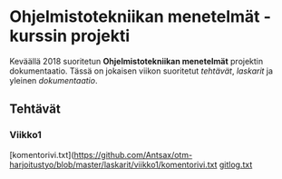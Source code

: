 # Ohjelmistotekniikan menetelmät -kurssin projekti

Keväällä 2018 suoritetun **Ohjelmistotekniikan menetelmät** projektin dokumentaatio. Tässä on jokaisen viikon suoritetut *tehtävät*, *laskarit* ja yleinen *dokumentaatio*.

## Tehtävät

### Viikko1
[komentorivi.txt](https://github.com/Antsax/otm-harjoitustyo/blob/master/laskarit/viikko1/komentorivi.txt
[gitlog.txt](https://github.com/Antsax/otm-harjoitustyo/blob/master/laskarit/viikko1/gitlog.txt)
